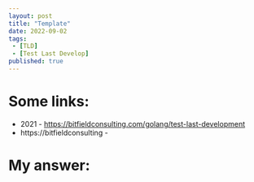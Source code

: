 ```yaml
---
layout: post
title: "Template"
date: 2022-09-02
tags:
 - [TLD]
 - [Test Last Develop]
published: true
---
```


# Some links:

- 2021 - https://bitfieldconsulting.com/golang/test-last-development
- https://bitfieldconsulting - 



# My answer:

